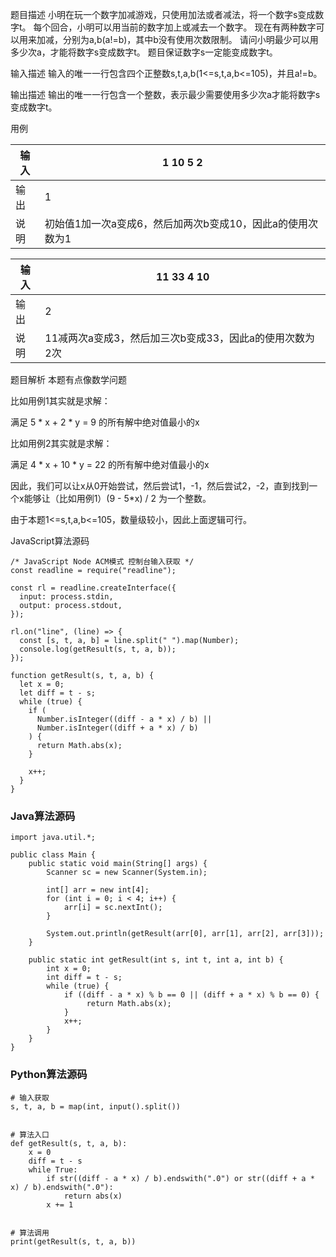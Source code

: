 题目描述
小明在玩一个数字加减游戏，只使用加法或者减法，将一个数字s变成数字t。
每个回合，小明可以用当前的数字加上或减去一个数字。
现在有两种数字可以用来加减，分别为a,b(a!=b)，其中b没有使用次数限制。
请问小明最少可以用多少次a，才能将数字s变成数字t。
题目保证数字s一定能变成数字t。

输入描述
输入的唯一一行包含四个正整数s,t,a,b(1<=s,t,a,b<=105)，并且a!=b。

输出描述
输出的唯一一行包含一个整数，表示最少需要使用多少次a才能将数字s变成数字t。

用例

| 输入 | 1 10 5 2                                                   |
| ---- | ---------------------------------------------------------- |
| 输出 | 1                                                          |
| 说明 | 初始值1加一次a变成6，然后加两次b变成10，因此a的使用次数为1 |

| 输入 | 11 33 4 10                                              |
| ---- | ------------------------------------------------------- |
| 输出 | 2                                                       |
| 说明 | 11减两次a变成3，然后加三次b变成33，因此a的使用次数为2次 |

题目解析
本题有点像数学问题

比如用例1其实就是求解：

满足 5 * x + 2 * y = 9  的所有解中绝对值最小的x

比如用例2其实就是求解：

满足 4 * x + 10 * y = 22 的所有解中绝对值最小的x

因此，我们可以让x从0开始尝试，然后尝试1，-1，然后尝试2，-2，直到找到一个x能够让（比如用例1）(9 - 5*x) / 2 为一个整数。

由于本题1<=s,t,a,b<=105，数量级较小，因此上面逻辑可行。

JavaScript算法源码

```
/* JavaScript Node ACM模式 控制台输入获取 */
const readline = require("readline");
 
const rl = readline.createInterface({
  input: process.stdin,
  output: process.stdout,
});
 
rl.on("line", (line) => {
  const [s, t, a, b] = line.split(" ").map(Number);
  console.log(getResult(s, t, a, b));
});
 
function getResult(s, t, a, b) {
  let x = 0;
  let diff = t - s;
  while (true) {
    if (
      Number.isInteger((diff - a * x) / b) ||
      Number.isInteger((diff + a * x) / b)
    ) {
      return Math.abs(x);
    }
 
    x++;
  }
}
```

### Java算法源码

```
import java.util.*;
 
public class Main {
    public static void main(String[] args) {
        Scanner sc = new Scanner(System.in);
 
        int[] arr = new int[4];
        for (int i = 0; i < 4; i++) {
            arr[i] = sc.nextInt();
        }
 
        System.out.println(getResult(arr[0], arr[1], arr[2], arr[3]));
    }
 
    public static int getResult(int s, int t, int a, int b) {
        int x = 0;
        int diff = t - s;
        while (true) {
            if ((diff - a * x) % b == 0 || (diff + a * x) % b == 0) {
                 return Math.abs(x);
            }
            x++;
        }
    }
}
```

### Python算法源码

```
# 输入获取
s, t, a, b = map(int, input().split())
 
 
# 算法入口
def getResult(s, t, a, b):
    x = 0
    diff = t - s
    while True:
        if str((diff - a * x) / b).endswith(".0") or str((diff + a * x) / b).endswith(".0"):
            return abs(x)
        x += 1
 
 
# 算法调用
print(getResult(s, t, a, b))
```


